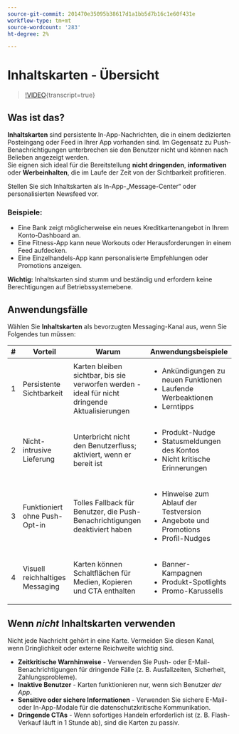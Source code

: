 ```yaml
---
source-git-commit: 201470e35095b38617d1a1bb5d7b16c1e60f431e
workflow-type: tm+mt
source-wordcount: '283'
ht-degree: 2%

---
```

# Inhaltskarten - Übersicht

>[!VIDEO](https://video.tv.adobe.com/v/3458224/?learn=on&enablevpops){transcript=true}

## Was ist das?

**Inhaltskarten** sind persistente In-App-Nachrichten, die in einem dedizierten Posteingang oder Feed in Ihrer App vorhanden sind. Im Gegensatz zu Push-Benachrichtigungen unterbrechen sie den Benutzer nicht und können nach Belieben angezeigt werden.\
Sie eignen sich ideal für die Bereitstellung **nicht dringenden**, **informativen** oder **Werbeinhalten**, die im Laufe der Zeit von der Sichtbarkeit profitieren.

Stellen Sie sich Inhaltskarten als In-App-„Message-Center“ oder personalisierten Newsfeed vor.

### Beispiele:

- Eine Bank zeigt möglicherweise ein neues Kreditkartenangebot in Ihrem Konto-Dashboard an.
- Eine Fitness-App kann neue Workouts oder Herausforderungen in einem Feed aufdecken.
- Eine Einzelhandels-App kann personalisierte Empfehlungen oder Promotions anzeigen.

**Wichtig:** Inhaltskarten sind stumm und beständig und erfordern keine Berechtigungen auf Betriebssystemebene.

## Anwendungsfälle

Wählen Sie **Inhaltskarten** als bevorzugten Messaging-Kanal aus, wenn Sie Folgendes tun müssen:

| # | Vorteil | Warum | Anwendungsbeispiele |
|---|---------|-----|-------------------|
| 1 | Persistente Sichtbarkeit | Karten bleiben sichtbar, bis sie verworfen werden - ideal für nicht dringende Aktualisierungen | <ul><li>Ankündigungen zu neuen Funktionen</li><li>Laufende Werbeaktionen</li><li>Lerntipps</li></ul> |
| 2 | Nicht-intrusive Lieferung | Unterbricht nicht den Benutzerfluss; aktiviert, wenn er bereit ist | <ul><li>Produkt-Nudge</li><li>Statusmeldungen des Kontos</li><li>Nicht kritische Erinnerungen</li></ul> |
| 3 | Funktioniert ohne Push-Opt-in | Tolles Fallback für Benutzer, die Push-Benachrichtigungen deaktiviert haben | <ul><li>Hinweise zum Ablauf der Testversion</li><li>Angebote und Promotions</li><li>Profil-Nudges</li></ul> |
| 4 | Visuell reichhaltiges Messaging | Karten können Schaltflächen für Medien, Kopieren und CTA enthalten | <ul><li>Banner-Kampagnen</li><li>Produkt-Spotlights</li><li>Promo-Karussells</li></ul> |

## Wenn *nicht* Inhaltskarten verwenden

Nicht jede Nachricht gehört in eine Karte. Vermeiden Sie diesen Kanal, wenn Dringlichkeit oder externe Reichweite wichtig sind.

- **Zeitkritische Warnhinweise** - Verwenden Sie Push- oder E-Mail-Benachrichtigungen für dringende Fälle (z. B. Ausfallzeiten, Sicherheit, Zahlungsprobleme).
- **Inaktive Benutzer** - Karten funktionieren nur, wenn sich Benutzer *der App*.
- **Sensitive oder sichere Informationen** - Verwenden Sie sichere E-Mail- oder In-App-Modale für die datenschutzkritische Kommunikation.
- **Dringende CTAs** - Wenn sofortiges Handeln erforderlich ist (z. B. Flash-Verkauf läuft in 1 Stunde ab), sind die Karten zu passiv.
